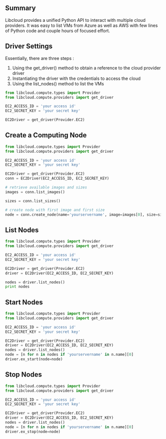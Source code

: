 ## Summary

Libcloud provides a unified Python API to interact with multiple cloud providers. It was easy to list VMs from Azure as well as AWS with few lines of Python code and couple hours of focused effort.


## Driver Settings

Essentially, there are three steps :

1. Using the get_driver() method to obtain a reference to the cloud provider driver
2. Instantiating the driver with the credentials to access the cloud
3. Using the list_nodes() method to list the VMs



```Python
from libcloud.compute.types import Provider
from libcloud.compute.providers import get_driver

EC2_ACCESS_ID = 'your access id'
EC2_SECRET_KEY = 'your secret key'

EC2Driver = get_driver(Provider.EC2)
```

## Create a Computing Node

```Python
from libcloud.compute.types import Provider
from libcloud.compute.providers import get_driver

EC2_ACCESS_ID = 'your access id'
EC2_SECRET_KEY = 'your secret key'

EC2Driver = get_driver(Provider.EC2)
conn = EC2Driver(EC2_ACCESS_ID, EC2_SECRET_KEY)

# retrieve available images and sizes
images = conn.list_images()

sizes = conn.list_sizes()

# create node with first image and first size
node = conn.create_node(name='yourservername', image=images[0], size=sizes[0])
```


## List Nodes

```Python
from libcloud.compute.types import Provider
from libcloud.compute.providers import get_driver

EC2_ACCESS_ID = 'your access id'
EC2_SECRET_KEY = 'your secret key'

EC2Driver = get_driver(Provider.EC2)
driver = EC2Driver(EC2_ACCESS_ID, EC2_SECRET_KEY)

nodes = driver.list_nodes()
print nodes
```

## Start Nodes

```Python
from libcloud.compute.types import Provider
from libcloud.compute.providers import get_driver

EC2_ACCESS_ID = 'your access id'
EC2_SECRET_KEY = 'your secret key'

EC2Driver = get_driver(Provider.EC2)
driver = EC2Driver(EC2_ACCESS_ID, EC2_SECRET_KEY)
nodes = driver.list_nodes()
node = [n for n in nodes if 'yourservername' in n.name][0]
driver.ex_start(node=node)
```

## Stop Nodes

```Python
from libcloud.compute.types import Provider
from libcloud.compute.providers import get_driver

EC2_ACCESS_ID = 'your access id'
EC2_SECRET_KEY = 'your secret key'

EC2Driver = get_driver(Provider.EC2)
driver = EC2Driver(EC2_ACCESS_ID, EC2_SECRET_KEY)
nodes = driver.list_nodes()
node = [n for n in nodes if 'yourservername' in n.name][0]
driver.ex_stop(node=node)
```
